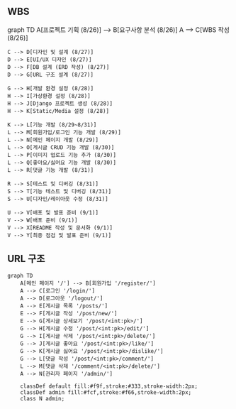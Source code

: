 
## WBS 
graph TD
    A[프로젝트 기획 (8/26)] --> B[요구사항 분석 (8/26)]
    A --> C[WBS 작성 (8/26)]

    C --> D[디자인 및 설계 (8/27)]
    D --> E[UI/UX 디자인 (8/27)]
    D --> F[DB 설계 (ERD 작성) (8/27)]
    D --> G[URL 구조 설계 (8/27)]

    G --> H[개발 환경 설정 (8/28)]
    H --> I[가상환경 설정 (8/28)]
    H --> J[Django 프로젝트 생성 (8/28)]
    H --> K[Static/Media 설정 (8/28)]

    K --> L[기능 개발 (8/29~8/31)]
    L --> M[회원가입/로그인 기능 개발 (8/29)]
    L --> N[메인 페이지 개발 (8/29)]
    L --> O[게시글 CRUD 기능 개발 (8/30)]
    L --> P[이미지 업로드 기능 추가 (8/30)]
    L --> Q[좋아요/싫어요 기능 개발 (8/30)]
    L --> R[댓글 기능 개발 (8/31)]

    R --> S[테스트 및 디버깅 (8/31)]
    S --> T[기능 테스트 및 디버깅 (8/31)]
    S --> U[디자인/레이아웃 수정 (8/31)]

    U --> V[배포 및 발표 준비 (9/1)]
    V --> W[배포 준비 (9/1)]
    V --> X[README 작성 및 문서화 (9/1)]
    V --> Y[최종 점검 및 발표 준비 (9/1)]


## URL 구조

```mermaid
graph TD
    A[메인 페이지 '/'] --> B[회원가입 '/register/']
    A --> C[로그인 '/login/']
    A --> D[로그아웃 '/logout/']
    A --> E[게시글 목록 '/posts/']
    E --> F[게시글 작성 '/post/new/']
    E --> G[게시글 상세보기 '/post/<int:pk>/']
    G --> H[게시글 수정 '/post/<int:pk>/edit/']
    G --> I[게시글 삭제 '/post/<int:pk>/delete/']
    G --> J[게시글 좋아요 '/post/<int:pk>/like/']
    G --> K[게시글 싫어요 '/post/<int:pk>/dislike/']
    G --> L[댓글 작성 '/post/<int:pk>/comment/']
    L --> M[댓글 삭제 '/comment/<int:pk>/delete/']
    A --> N[관리자 페이지 '/admin/']

    classDef default fill:#f9f,stroke:#333,stroke-width:2px;
    classDef admin fill:#fcf,stroke:#f66,stroke-width:2px;
    class N admin;

